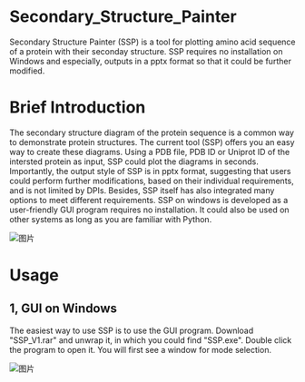 # Secondary_Structure_Painter
Secondary Structure Painter (SSP) is a tool for plotting amino acid sequence of a protein with their seconday structure. SSP requires no installation on Windows and especially, outputs in a pptx format so that it could be further modified. 

# Brief Introduction
The secondary structure diagram of the protein sequence is a common way to demonstrate protein structures. The current tool (SSP) offers you an easy way to create these diagrams. Using a PDB file, PDB ID or Uniprot ID of the intersted protein as input, SSP could plot the diagrams in seconds. Importantly, the output style of SSP is in pptx format, suggesting that users could perform further modifications, based on their individual requirements, and is not limited by DPIs. Besides, SSP itself has also integrated many options to meet different requirements. SSP on windows is developed as a user-friendly GUI program requires no installation. It could also be used on other systems as long as you are familiar with Python.

![图片](https://github.com/JinyinZha/Secondary_Structure_Painter/assets/44738533/7e195000-f253-4935-b0a7-384fd0008f4c)


# Usage
## 1, GUI on Windows
The easiest way to use SSP is to use the GUI program. Download "SSP_V1.rar" and unwrap it, in which you could find "SSP.exe". Double click the program to open it. You will first see a window for mode selection.

![图片](https://github.com/JinyinZha/Secondary_Structure_Painter/assets/44738533/1d17367a-fec0-4b2e-ac7e-50fdbe6d659b)

